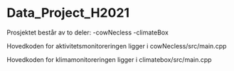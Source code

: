 # Data_Project_H2021
Prosjektet består av to deler:
  -cowNecless
  -climateBox
  
 Hovedkoden for aktivitetsmonitoreringen ligger i cowNecless/src/main.cpp
 
 Hovedkoden for klimamonitoreringen ligger i climatebox/src/main.cpp
